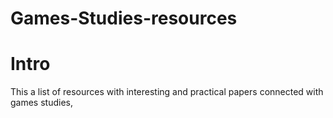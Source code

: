 # Games-Studies-resources

<h1>Intro</h1>

<p>This a list of resources with interesting and practical papers connected with games studies,</p>